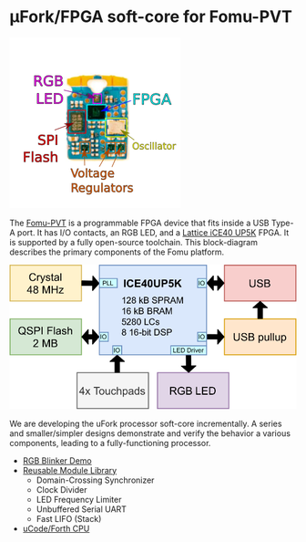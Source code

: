 # μFork/FPGA soft-core for Fomu-PVT

![Annotated Hardware](hw_pvt_annotated.png)

The [Fomu-PVT](https://tomu.im/fomu.html)
is a programmable FPGA device
that fits inside a USB Type-A port.
It has I/O contacts, an RGB LED,
and a [Lattice iCE40 UP5K](https://www.latticesemi.com/Products/FPGAandCPLD/iCE40UltraPlus) FPGA.
It is supported by a fully open-source toolchain.
This block-diagram describes the primary components of the Fomu platform.

![Functional Block Diagram](fomu_block_diagram.png)

We are developing the uFork processor soft-core incrementally.
A series and smaller/simpler designs
demonstrate and verify the behavior a various components,
leading to a fully-functioning processor.

  * [RGB Blinker Demo](blink_rgb/README.md)
  * [Reusable Module Library](lib/README.md)
    * Domain-Crossing Synchronizer
    * Clock Divider
    * LED Frequency Limiter
    * Unbuffered Serial UART
    * Fast LIFO (Stack)
  * [uCode/Forth CPU](cpu/README.md)
